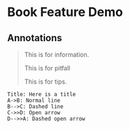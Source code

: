# Book Feature Demo

## Annotations
><i class="fa fa-info-circle"></i> This is for information.
>
><i class="fa fa-exclamation-circle" aria-hidden="true"></i> This is for pitfall
>
><i class="fa fa-cog" aria-hidden="true"></i> This is for tips.


```sequence
Title: Here is a title
A->B: Normal line
B-->C: Dashed line
C->>D: Open arrow
D-->>A: Dashed open arrow
```